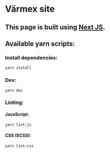 # Värmex site
## This page is built using [Next JS](https://nextjs.org/).

## Available yarn scripts:

### Install dependencies:
```
yarn install
```

### Dev:
```
yarn dev
```

### Linting:
#### JavaScript:
```
yarn lint:js
```

#### CSS (SCSS):
```
yarn lint:css
```